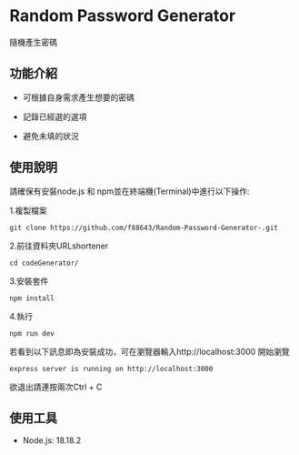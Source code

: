 # Random Password Generator

隨機產生密碼

## 功能介紹

- 可根據自身需求產生想要的密碼
* 記錄已經選的選項
+ 避免未填的狀況

## 使用說明

請確保有安裝node.js 和 npm並在終端機(Terminal)中進行以下操作:

1.複製檔案
```
git clone https://github.com/f88643/Random-Password-Generator-.git

```
2.前往資料夾URLshortener
```
cd codeGenerator/
```
3.安裝套件
```
npm install
```
4.執行
```
npm run dev
```
若看到以下訊息即為安裝成功，可在瀏覽器輸入http://localhost:3000 開始瀏覽
```
express server is running on http://localhost:3000
```

欲退出請連按兩次Ctrl + C
## 使用工具
- Node.js: 18.18.2

